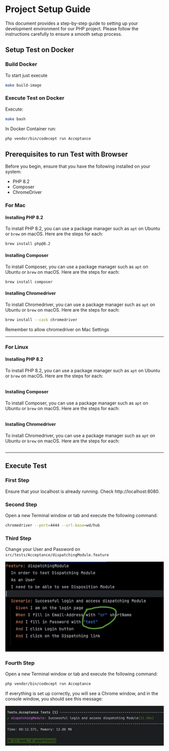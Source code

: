 # Project Setup Guide

This document provides a step-by-step guide to setting up your development environment for our PHP project. Please follow the instructions carefully to ensure a smooth setup process.
## Setup Test on Docker
### Build Docker
To start just execute

```bash
make build-image
```

### Execute Test on Docker
Execute:
```bash
make bash
```
In Docker Container run:

```bash
php vendor/bin/codecept run Acceptance
```

## Prerequisites to run Test with Browser

Before you begin, ensure that you have the following installed on your system:

- PHP 8.2
- Composer
- ChromeDriver
### For Mac
#### Installing PHP 8.2

To install PHP 8.2, you can use a package manager such as `apt` on Ubuntu or `brew` on macOS. Here are the steps for each:

```bash 
brew install php@8.2
```

#### Installing Composer

To install Composer, you can use a package manager such as `apt` on Ubuntu or `brew` on macOS. Here are the steps for each:

```bash 
brew install composer
```

#### Installing Chromedriver

To install Chromedriver, you can use a package manager such as `apt` on Ubuntu or `brew` on macOS. Here are the steps for each:
```bash 
brew install --cask chromedriver
```
Remember to allow chromedriver on Mac Settings

------
### For Linux
#### Installing PHP 8.2

To install PHP 8.2, you can use a package manager such as `apt` on Ubuntu or `brew` on macOS. Here are the steps for each:

```bash 

```

#### Installing Composer

To install Composer, you can use a package manager such as `apt` on Ubuntu or `brew` on macOS. Here are the steps for each:

```bash 

```

#### Installing Chromedriver

To install Chromedriver, you can use a package manager such as `apt` on Ubuntu or `brew` on macOS. Here are the steps for each:
```bash 

```

------


## Execute Test
### First Step
Ensure that your localhost is already running. Check http://localhost:8080.

### Second Step
Open a new Terminal window or tab and execute the following command:
```bash
chromedriver --port=4444 --url-base=wd/hub
```

### Third Step
Change your User and Password on ``` src/tests/Acceptance/dispatchingModule.feature ```

![](gherkingTest.png)

### Fourth Step
Open a new Terminal window or tab and execute the following command:
```bash
php vendor/bin/codecept run Acceptance
```

If everything is set up correctly, you will see a Chrome window, and in the console window, you should see this message:

![successfull.png](success.png)
